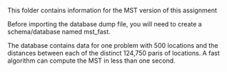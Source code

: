 This folder contains information for the MST version of this assignment

Before importing the database dump file, you will need to create a schema/database named mst_fast.

The database contains data for one problem with 500 locations and the distances between each of the distinct 124,750 paris of locations.  A fast algorithm can compute the MST in less than one second.
